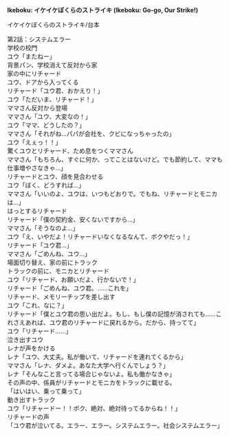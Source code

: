 **Ikeboku: イケイケぼくらのストライキ (Ikeboku: Go-go, Our Strike!)**   
   
イケイケぼくらのストライキ/台本   
   
第2話：システムエラー   
学校の校門   
ユウ「またねー」   
背景パン、学校消えて反対から家   
家の中にリチャード   
ユウ、ドアから入ってくる   
リチャード「ユウ君、おかえり！」   
ユウ「ただいま、リチャード！」   
ママさん反対から登場   
ママさん「ユウ、大変なの！」   
ユウ「ママ、どうしたの？」   
ママさん「それがね…パパが会社を、クビになっちゃったの」   
ユウ「えぇっ！！」   
驚くユウとリチャード、ため息をつくママさん   
ママさん「もちろん、すぐに何か、ってことはないけど。でも節約して、ママも仕事増やさなきゃ…」   
リチャードとユウ、顔を見合わせる   
ユウ「ぼく、どうすれば…」   
ママさん「いいのよ、ユウは、いつもどおりで。でもね、リチャードとモニカは…」   
はっとするリチャード   
リチャード「僕の契約金、安くないですから…」   
ママさん「そうなのよ…」   
ユウ「え、いやだよ！リチャードいなくなるなんて、ボクやだっ！」   
リチャード「ユウ君…」   
ママさん「ごめんね、ユウ…」   
場面切り替え、家の前にトラック   
トラックの前に、モニカとリチャード   
ユウ「リチャード、お願いだよ、行かないで！」   
リチャード「ごめんね、ユウ君。……これを」   
リチャード、メモリーチップを差し出す   
ユウ「これ、なに？」   
リチャード「僕とユウ君の思い出だよ。もし、もし僕の記憶が消されても……これさえあれば、ユウ君のリチャードに戻れるから。だから、持ってて」   
ユウ「リチャード……」   
泣き出すユウ   
レナが声をかける   
レナ「ユウ、大丈夫。私が働いて、リチャードを連れてくるから」   
ママさん「レナ、ダメよ。あなた大学へ行くんでしょう？」   
レナ「そんなこと言ってる場合じゃないよ。私も働かなきゃ」   
その声の中、係員がリチャードとモニカをトラックに載せる。   
「はいはい、乗って乗って」   
動き出すトラック   
ユウ「リチャードー！！ボク、絶対、絶対待ってるからね！！」   
リチャードの声   
「ユウ君が泣いてる。エラー、エラー。システムエラー。社会システムエラー」
